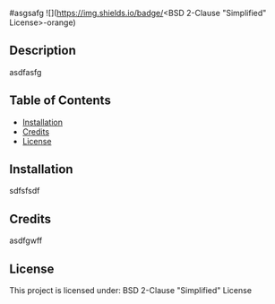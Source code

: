 
#asgsafg ![](https://img.shields.io/badge/<BSD 2-Clause "Simplified" License>-orange)

## Description

asdfasfg


## Table of Contents
  * [Installation](#installation)
  * [Credits](#credits)
  * [License](#license)

## Installation

sdfsfsdf

## Credits

asdfgwff

## License

This project is licensed under: 
BSD 2-Clause "Simplified" License

